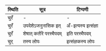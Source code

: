 | स्थिति | सूत्र | टिप्पणी |
| ----- | ------- | ------ |
| चुरँ | - | - |
| चुरँ | उपदेशेऽजनुनासिक इत् | अँ-इत्यस्य इत्संज्ञा |
| चुरँ | शेषात् कर्तरि परस्मैपदम् | इति परस्मैपदम् |
| चुर् | तस्य लोपः | इत्संज्ञकस्य लोपः |
